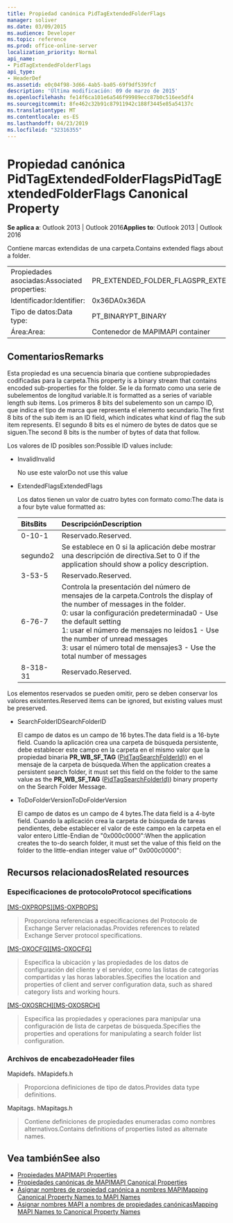 ```yaml
---
title: Propiedad canónica PidTagExtendedFolderFlags
manager: soliver
ms.date: 03/09/2015
ms.audience: Developer
ms.topic: reference
ms.prod: office-online-server
localization_priority: Normal
api_name:
- PidTagExtendedFolderFlags
api_type:
- HeaderDef
ms.assetid: e0c04f98-3d66-4ab5-ba05-69f9df539fcf
description: 'Última modificación: 09 de marzo de 2015'
ms.openlocfilehash: fe14f6ca101e6a546f99989ecc87b0c516ee5df4
ms.sourcegitcommit: 8fe462c32b91c87911942c188f3445e85a54137c
ms.translationtype: MT
ms.contentlocale: es-ES
ms.lasthandoff: 04/23/2019
ms.locfileid: "32316355"
---
```

# <a name="pidtagextendedfolderflags-canonical-property"></a><span data-ttu-id="fb3a1-103">Propiedad canónica PidTagExtendedFolderFlags</span><span class="sxs-lookup"><span data-stu-id="fb3a1-103">PidTagExtendedFolderFlags Canonical Property</span></span>
 
<span data-ttu-id="fb3a1-104">**Se aplica a**: Outlook 2013 | Outlook 2016</span><span class="sxs-lookup"><span data-stu-id="fb3a1-104">**Applies to**: Outlook 2013 | Outlook 2016</span></span> 
  
<span data-ttu-id="fb3a1-105">Contiene marcas extendidas de una carpeta.</span><span class="sxs-lookup"><span data-stu-id="fb3a1-105">Contains extended flags about a folder.</span></span>
  
|||
|:-----|:-----|
|<span data-ttu-id="fb3a1-106">Propiedades asociadas:</span><span class="sxs-lookup"><span data-stu-id="fb3a1-106">Associated properties:</span></span>  <br/> |<span data-ttu-id="fb3a1-107">PR_EXTENDED_FOLDER_FLAGS</span><span class="sxs-lookup"><span data-stu-id="fb3a1-107">PR_EXTENDED_FOLDER_FLAGS</span></span>  <br/> |
|<span data-ttu-id="fb3a1-108">Identificador:</span><span class="sxs-lookup"><span data-stu-id="fb3a1-108">Identifier:</span></span>  <br/> |<span data-ttu-id="fb3a1-109">0x36DA</span><span class="sxs-lookup"><span data-stu-id="fb3a1-109">0x36DA</span></span>  <br/> |
|<span data-ttu-id="fb3a1-110">Tipo de datos:</span><span class="sxs-lookup"><span data-stu-id="fb3a1-110">Data type:</span></span>  <br/> |<span data-ttu-id="fb3a1-111">PT_BINARY</span><span class="sxs-lookup"><span data-stu-id="fb3a1-111">PT_BINARY</span></span>  <br/> |
|<span data-ttu-id="fb3a1-112">Área:</span><span class="sxs-lookup"><span data-stu-id="fb3a1-112">Area:</span></span>  <br/> |<span data-ttu-id="fb3a1-113">Contenedor de MAPI</span><span class="sxs-lookup"><span data-stu-id="fb3a1-113">MAPI container</span></span>  <br/> |
   
## <a name="remarks"></a><span data-ttu-id="fb3a1-114">Comentarios</span><span class="sxs-lookup"><span data-stu-id="fb3a1-114">Remarks</span></span>

<span data-ttu-id="fb3a1-115">Esta propiedad es una secuencia binaria que contiene subpropiedades codificadas para la carpeta.</span><span class="sxs-lookup"><span data-stu-id="fb3a1-115">This property is a binary stream that contains encoded sub-properties for the folder.</span></span> <span data-ttu-id="fb3a1-116">Se le da formato como una serie de subelementos de longitud variable.</span><span class="sxs-lookup"><span data-stu-id="fb3a1-116">It is formatted as a series of variable length sub items.</span></span> <span data-ttu-id="fb3a1-117">Los primeros 8 bits del subelemento son un campo ID, que indica el tipo de marca que representa el elemento secundario.</span><span class="sxs-lookup"><span data-stu-id="fb3a1-117">The first 8 bits of the sub item is an ID field, which indicates what kind of flag the sub item represents.</span></span> <span data-ttu-id="fb3a1-118">El segundo 8 bits es el número de bytes de datos que se siguen.</span><span class="sxs-lookup"><span data-stu-id="fb3a1-118">The second 8 bits is the number of bytes of data that follow.</span></span>
  
<span data-ttu-id="fb3a1-119">Los valores de ID posibles son:</span><span class="sxs-lookup"><span data-stu-id="fb3a1-119">Possible ID values include:</span></span>
  
- <span data-ttu-id="fb3a1-120">Invalid</span><span class="sxs-lookup"><span data-stu-id="fb3a1-120">Invalid</span></span>
    
   <span data-ttu-id="fb3a1-121">No use este valor</span><span class="sxs-lookup"><span data-stu-id="fb3a1-121">Do not use this value</span></span>
    
- <span data-ttu-id="fb3a1-122">ExtendedFlags</span><span class="sxs-lookup"><span data-stu-id="fb3a1-122">ExtendedFlags</span></span>
    
   <span data-ttu-id="fb3a1-123">Los datos tienen un valor de cuatro bytes con formato como:</span><span class="sxs-lookup"><span data-stu-id="fb3a1-123">The data is a four byte value formatted as:</span></span>
    
   |<span data-ttu-id="fb3a1-124">**Bits**</span><span class="sxs-lookup"><span data-stu-id="fb3a1-124">**Bits**</span></span>|<span data-ttu-id="fb3a1-125">**Descripción**</span><span class="sxs-lookup"><span data-stu-id="fb3a1-125">**Description**</span></span>|
   |:-----|:-----|
   |<span data-ttu-id="fb3a1-126">0-1</span><span class="sxs-lookup"><span data-stu-id="fb3a1-126">0-1</span></span>  <br/> |<span data-ttu-id="fb3a1-127">Reservado.</span><span class="sxs-lookup"><span data-stu-id="fb3a1-127">Reserved.</span></span>  <br/> |
   |<span data-ttu-id="fb3a1-128">segundo</span><span class="sxs-lookup"><span data-stu-id="fb3a1-128">2</span></span>  <br/> |<span data-ttu-id="fb3a1-129">Se establece en 0 si la aplicación debe mostrar una descripción de directiva.</span><span class="sxs-lookup"><span data-stu-id="fb3a1-129">Set to 0 if the application should show a policy description.</span></span>  <br/> |
   |<span data-ttu-id="fb3a1-130">3-5</span><span class="sxs-lookup"><span data-stu-id="fb3a1-130">3-5</span></span>  <br/> |<span data-ttu-id="fb3a1-131">Reservado.</span><span class="sxs-lookup"><span data-stu-id="fb3a1-131">Reserved.</span></span>  <br/> |
   |<span data-ttu-id="fb3a1-132">6-7</span><span class="sxs-lookup"><span data-stu-id="fb3a1-132">6-7</span></span>  <br/> |<span data-ttu-id="fb3a1-133">Controla la presentación del número de mensajes de la carpeta.</span><span class="sxs-lookup"><span data-stu-id="fb3a1-133">Controls the display of the number of messages in the folder.</span></span>  <br/> <span data-ttu-id="fb3a1-134">0: usar la configuración predeterminada</span><span class="sxs-lookup"><span data-stu-id="fb3a1-134">0 - Use the default setting</span></span>  <br/> <span data-ttu-id="fb3a1-135">1: usar el número de mensajes no leídos</span><span class="sxs-lookup"><span data-stu-id="fb3a1-135">1 - Use the number of unread messages</span></span>  <br/> <span data-ttu-id="fb3a1-136">3: usar el número total de mensajes</span><span class="sxs-lookup"><span data-stu-id="fb3a1-136">3 - Use the total number of messages</span></span>  <br/> |
   |<span data-ttu-id="fb3a1-137">8-31</span><span class="sxs-lookup"><span data-stu-id="fb3a1-137">8-31</span></span>  <br/> |<span data-ttu-id="fb3a1-138">Reservado.</span><span class="sxs-lookup"><span data-stu-id="fb3a1-138">Reserved.</span></span>  <br/> |
   
<span data-ttu-id="fb3a1-139">Los elementos reservados se pueden omitir, pero se deben conservar los valores existentes.</span><span class="sxs-lookup"><span data-stu-id="fb3a1-139">Reserved items can be ignored, but existing values must be preserved.</span></span>
    
- <span data-ttu-id="fb3a1-140">SearchFolderID</span><span class="sxs-lookup"><span data-stu-id="fb3a1-140">SearchFolderID</span></span>
    
   <span data-ttu-id="fb3a1-141">El campo de datos es un campo de 16 bytes.</span><span class="sxs-lookup"><span data-stu-id="fb3a1-141">The data field is a 16-byte field.</span></span> <span data-ttu-id="fb3a1-142">Cuando la aplicación crea una carpeta de búsqueda persistente, debe establecer este campo en la carpeta en el mismo valor que la propiedad binaria **PR_WB_SF_TAG** ([PidTagSearchFolderId)](pidtagsearchfolderid-canonical-property.md)) en el mensaje de la carpeta de búsqueda.</span><span class="sxs-lookup"><span data-stu-id="fb3a1-142">When the application creates a persistent search folder, it must set this field on the folder to the same value as the **PR_WB_SF_TAG** ([PidTagSearchFolderId)](pidtagsearchfolderid-canonical-property.md)) binary property on the Search Folder Message.</span></span>
    
- <span data-ttu-id="fb3a1-143">ToDoFolderVersion</span><span class="sxs-lookup"><span data-stu-id="fb3a1-143">ToDoFolderVersion</span></span>
    
   <span data-ttu-id="fb3a1-144">El campo de datos es un campo de 4 bytes.</span><span class="sxs-lookup"><span data-stu-id="fb3a1-144">The data field is a 4-byte field.</span></span> <span data-ttu-id="fb3a1-145">Cuando la aplicación crea la carpeta de búsqueda de tareas pendientes, debe establecer el valor de este campo en la carpeta en el valor entero Little-Endian de "0x000c0000":</span><span class="sxs-lookup"><span data-stu-id="fb3a1-145">When the application creates the to-do search folder, it must set the value of this field on the folder to the little-endian integer value of" 0x000c0000":</span></span>
    
## <a name="related-resources"></a><span data-ttu-id="fb3a1-146">Recursos relacionados</span><span class="sxs-lookup"><span data-stu-id="fb3a1-146">Related resources</span></span>

### <a name="protocol-specifications"></a><span data-ttu-id="fb3a1-147">Especificaciones de protocolo</span><span class="sxs-lookup"><span data-stu-id="fb3a1-147">Protocol specifications</span></span>

<span data-ttu-id="fb3a1-148">[[MS-OXPROPS]](https://msdn.microsoft.com/library/f6ab1613-aefe-447d-a49c-18217230b148%28Office.15%29.aspx)</span><span class="sxs-lookup"><span data-stu-id="fb3a1-148">[[MS-OXPROPS]](https://msdn.microsoft.com/library/f6ab1613-aefe-447d-a49c-18217230b148%28Office.15%29.aspx)</span></span>
  
> <span data-ttu-id="fb3a1-149">Proporciona referencias a especificaciones del Protocolo de Exchange Server relacionadas.</span><span class="sxs-lookup"><span data-stu-id="fb3a1-149">Provides references to related Exchange Server protocol specifications.</span></span>
    
<span data-ttu-id="fb3a1-150">[[MS-OXOCFG]](https://msdn.microsoft.com/library/7d466dd5-c156-4da9-9a01-75c78e7e1a67%28Office.15%29.aspx)</span><span class="sxs-lookup"><span data-stu-id="fb3a1-150">[[MS-OXOCFG]](https://msdn.microsoft.com/library/7d466dd5-c156-4da9-9a01-75c78e7e1a67%28Office.15%29.aspx)</span></span>
  
> <span data-ttu-id="fb3a1-151">Especifica la ubicación y las propiedades de los datos de configuración del cliente y el servidor, como las listas de categorías compartidas y las horas laborables.</span><span class="sxs-lookup"><span data-stu-id="fb3a1-151">Specifies the location and properties of client and server configuration data, such as shared category lists and working hours.</span></span>
    
<span data-ttu-id="fb3a1-152">[[MS-OXOSRCH]](https://msdn.microsoft.com/library/c72e49b8-78c7-4483-ad65-e46e9133673b%28Office.15%29.aspx)</span><span class="sxs-lookup"><span data-stu-id="fb3a1-152">[[MS-OXOSRCH]](https://msdn.microsoft.com/library/c72e49b8-78c7-4483-ad65-e46e9133673b%28Office.15%29.aspx)</span></span>
  
> <span data-ttu-id="fb3a1-153">Especifica las propiedades y operaciones para manipular una configuración de lista de carpetas de búsqueda.</span><span class="sxs-lookup"><span data-stu-id="fb3a1-153">Specifies the properties and operations for manipulating a search folder list configuration.</span></span>
    
### <a name="header-files"></a><span data-ttu-id="fb3a1-154">Archivos de encabezado</span><span class="sxs-lookup"><span data-stu-id="fb3a1-154">Header files</span></span>

<span data-ttu-id="fb3a1-155">Mapidefs. h</span><span class="sxs-lookup"><span data-stu-id="fb3a1-155">Mapidefs.h</span></span>
  
> <span data-ttu-id="fb3a1-156">Proporciona definiciones de tipo de datos.</span><span class="sxs-lookup"><span data-stu-id="fb3a1-156">Provides data type definitions.</span></span>
    
<span data-ttu-id="fb3a1-157">Mapitags. h</span><span class="sxs-lookup"><span data-stu-id="fb3a1-157">Mapitags.h</span></span>
  
> <span data-ttu-id="fb3a1-158">Contiene definiciones de propiedades enumeradas como nombres alternativos.</span><span class="sxs-lookup"><span data-stu-id="fb3a1-158">Contains definitions of properties listed as alternate names.</span></span>
    
## <a name="see-also"></a><span data-ttu-id="fb3a1-159">Vea también</span><span class="sxs-lookup"><span data-stu-id="fb3a1-159">See also</span></span>

- [<span data-ttu-id="fb3a1-160">Propiedades MAPI</span><span class="sxs-lookup"><span data-stu-id="fb3a1-160">MAPI Properties</span></span>](mapi-properties.md)
- [<span data-ttu-id="fb3a1-161">Propiedades canónicas de MAPI</span><span class="sxs-lookup"><span data-stu-id="fb3a1-161">MAPI Canonical Properties</span></span>](mapi-canonical-properties.md)
- [<span data-ttu-id="fb3a1-162">Asignar nombres de propiedad canónica a nombres MAPI</span><span class="sxs-lookup"><span data-stu-id="fb3a1-162">Mapping Canonical Property Names to MAPI Names</span></span>](mapping-canonical-property-names-to-mapi-names.md)
- [<span data-ttu-id="fb3a1-163">Asignar nombres MAPI a nombres de propiedades canónicas</span><span class="sxs-lookup"><span data-stu-id="fb3a1-163">Mapping MAPI Names to Canonical Property Names</span></span>](mapping-mapi-names-to-canonical-property-names.md)

